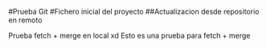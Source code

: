 #Prueba Git
#Fichero inicial del proyecto
##Actualizacion desde repositorio en remoto

Prueba fetch + merge en local xd
Esto es una prueba para fetch + merge
